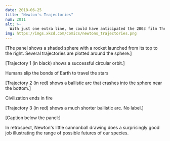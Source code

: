 ```yaml
---
date: 2018-06-25
title: "Newton's Trajectories"
num: 2011
alt: >-
  With just one extra line, he could have anticipated the 2003 film The Core, but some things are too audacious for even the greatest visionaries.
img: https://imgs.xkcd.com/comics/newtons_trajectories.png
---
```

[The panel shows a shaded sphere with a rocket launched from its top to the right. Several trajectories are plotted around the sphere.]

[Trajectory 1 (in black) shows a successful circular orbit.]

Humans slip the bonds of Earth to travel the stars

[Trajectory 2 (in red) shows a ballistic arc that crashes into the sphere near the bottom.]

Civilization ends in fire

[Trajectory 3 (in red) shows a much shorter ballistic arc. No label.]

[Caption below the panel:]

In retrospect, Newton's little cannonball drawing does a surprisingly good job illustrating the range of possible futures of our species.